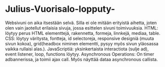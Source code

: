 # Julius-Vuorisalo-lopputy-
Websivuni on aika itsestään selvä. Silla ei ole mitään erityistä aihetta, joten olen vain jaotellut erilaisia sivuja, jossa esittelen sivuni toimivuuksia.
HTML:
löytyy perus HTML elementtejä, rakennetta, formeja, linnkejä, mediaa, table.
CSS:
löytyy väritysta, fontteja, id selectoreja, responsive designiä (muuta sivun kokoa), grid(headbox niminen elementti, pysyy myös sivun yläosassa vaikka rullaisi alas.).
JavaScriptiä:
yksinkertaista interactiota (sulje ad), event listener, loop, functions löytyy.
Asynchronous Operations:
On timer adbannerissa, ja toimii ajax call. Myös näyttää dataa asynchronous callista.
